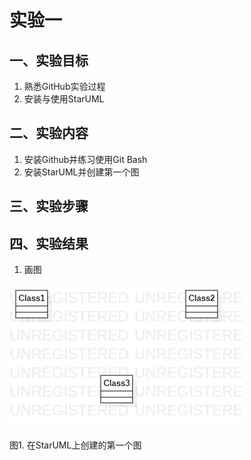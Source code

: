 # 实验一

## 一、实验目标

1. 熟悉GitHub实验过程
2. 安装与使用StarUML

## 二、实验内容

1. 安装Github并练习使用Git Bash
2. 安装StarUML并创建第一个图

## 三、实验步骤

## 四、实验结果

1. 画图

![第一个图](./model1.jpg)

  图1. 在StarUML上创建的第一个图
